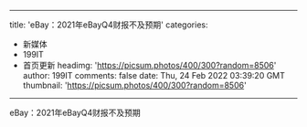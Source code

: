 
---
title: 'eBay：2021年eBayQ4财报不及预期'
categories: 
 - 新媒体
 - 199IT
 - 首页更新
headimg: 'https://picsum.photos/400/300?random=8506'
author: 199IT
comments: false
date: Thu, 24 Feb 2022 03:39:20 GMT
thumbnail: 'https://picsum.photos/400/300?random=8506'
---

<div>   
eBay：2021年eBayQ4财报不及预期  
</div>
            